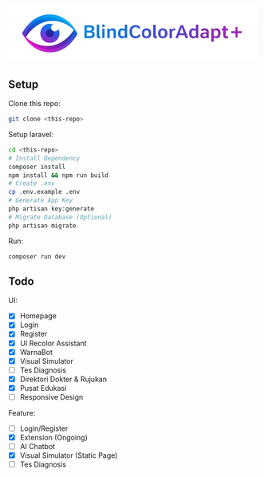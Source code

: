 # ![logo](./public/logo.png)

## Setup

Clone this repo:

```sh
git clone <this-repo>
```

Setup laravel:

```sh
cd <this-repo>
# Install Dependency
composer install
npm install && npm run build
# Create .env
cp .env.example .env
# Generate App Key
php artisan key:generate
# Migrate Database (Optional)
php artisan migrate
```

Run:

```sh
composer run dev
```

## Todo

UI: 
- [x] Homepage
- [x] Login
- [x] Register
- [x] UI Recolor Assistant
- [x] WarnaBot
- [x] Visual Simulator
- [ ] Tes Diagnosis
- [x] Direktori Dokter & Rujukan
- [x] Pusat Edukasi
- [ ] Responsive Design

Feature:
- [ ] Login/Register
- [x] Extension (Ongoing)
- [ ] AI Chatbot
- [x] Visual Simulator (Static Page)
- [ ] Tes Diagnosis

